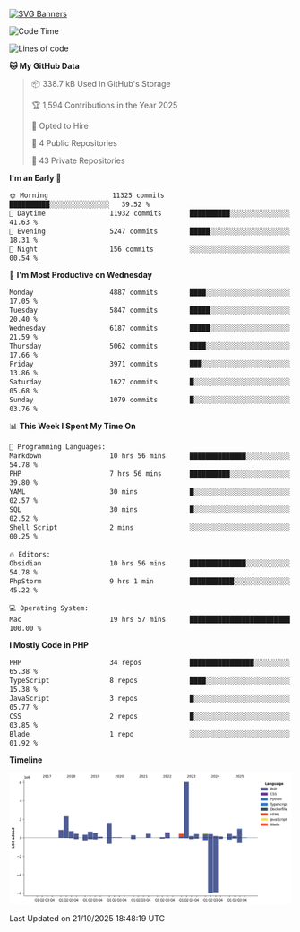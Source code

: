 [![SVG Banners](https://svg-banners.vercel.app/api?type=glitch&text1=Gere_Lajos%F0%9F%92%BB&width=800&height=400)](https://github.com/Akshay090/svg-banners)

<!--START_SECTION:waka-->
![Code Time](http://img.shields.io/badge/Code%20Time-2%2C942%20hrs%2050%20mins-blue)

![Lines of code](https://img.shields.io/badge/From%20Hello%20World%20I%27ve%20Written-18.9%20million%20lines%20of%20code-blue)

**🐱 My GitHub Data** 

> 📦 338.7 kB Used in GitHub's Storage 
 > 
> 🏆 1,594 Contributions in the Year 2025
 > 
> 💼 Opted to Hire
 > 
> 📜 4 Public Repositories 
 > 
> 🔑 43 Private Repositories 
 > 
**I'm an Early 🐤** 

```text
🌞 Morning                11325 commits       ██████████░░░░░░░░░░░░░░░   39.52 % 
🌆 Daytime                11932 commits       ██████████░░░░░░░░░░░░░░░   41.63 % 
🌃 Evening                5247 commits        █████░░░░░░░░░░░░░░░░░░░░   18.31 % 
🌙 Night                  156 commits         ░░░░░░░░░░░░░░░░░░░░░░░░░   00.54 % 
```
📅 **I'm Most Productive on Wednesday** 

```text
Monday                   4887 commits        ████░░░░░░░░░░░░░░░░░░░░░   17.05 % 
Tuesday                  5847 commits        █████░░░░░░░░░░░░░░░░░░░░   20.40 % 
Wednesday                6187 commits        █████░░░░░░░░░░░░░░░░░░░░   21.59 % 
Thursday                 5062 commits        ████░░░░░░░░░░░░░░░░░░░░░   17.66 % 
Friday                   3971 commits        ███░░░░░░░░░░░░░░░░░░░░░░   13.86 % 
Saturday                 1627 commits        █░░░░░░░░░░░░░░░░░░░░░░░░   05.68 % 
Sunday                   1079 commits        █░░░░░░░░░░░░░░░░░░░░░░░░   03.76 % 
```


📊 **This Week I Spent My Time On** 

```text
💬 Programming Languages: 
Markdown                 10 hrs 56 mins      ██████████████░░░░░░░░░░░   54.78 % 
PHP                      7 hrs 56 mins       ██████████░░░░░░░░░░░░░░░   39.80 % 
YAML                     30 mins             █░░░░░░░░░░░░░░░░░░░░░░░░   02.57 % 
SQL                      30 mins             █░░░░░░░░░░░░░░░░░░░░░░░░   02.52 % 
Shell Script             2 mins              ░░░░░░░░░░░░░░░░░░░░░░░░░   00.25 % 

🔥 Editors: 
Obsidian                 10 hrs 56 mins      ██████████████░░░░░░░░░░░   54.78 % 
PhpStorm                 9 hrs 1 min         ███████████░░░░░░░░░░░░░░   45.22 % 

💻 Operating System: 
Mac                      19 hrs 57 mins      █████████████████████████   100.00 % 
```

**I Mostly Code in PHP** 

```text
PHP                      34 repos            ████████████████░░░░░░░░░   65.38 % 
TypeScript               8 repos             ████░░░░░░░░░░░░░░░░░░░░░   15.38 % 
JavaScript               3 repos             █░░░░░░░░░░░░░░░░░░░░░░░░   05.77 % 
CSS                      2 repos             █░░░░░░░░░░░░░░░░░░░░░░░░   03.85 % 
Blade                    1 repo              ░░░░░░░░░░░░░░░░░░░░░░░░░   01.92 % 
```



**Timeline**

![Lines of Code chart](https://raw.githubusercontent.com/gere-lajos/gere-lajos/main/assets/bar_graph.png)


 Last Updated on 21/10/2025 18:48:19 UTC
<!--END_SECTION:waka-->

